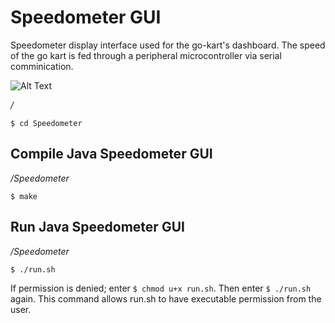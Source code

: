 # Speedometer GUI

Speedometer display interface used for the go-kart's dashboard. The speed of 
the go kart is fed through a peripheral microcontroller via serial
comminication.

![Alt Text](https://github.com/jimenezjose/Go_Kart/blob/assets/images/SpeedometerGUI%20screenshot.png)

_/_
```
$ cd Speedometer
```

## Compile Java Speedometer GUI

_/Speedometer_
```
$ make
```

## Run Java Speedometer GUI

_/Speedometer_
```
$ ./run.sh
```
If permission is denied; enter `$ chmod u+x run.sh`. Then enter `$ ./run.sh` 
again. This command allows run.sh to have executable permission from the user.

<!--
**OR**

_/Speedometer_
```
$ cd build
$ java -cp ../src/utility/lib/jSerialComm-2.5.1.jar:. SerialRoute
```
-->
